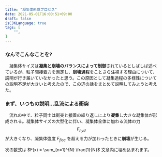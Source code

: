```yaml
---
title: "凝集体形成プロセス"
date: 2021-05-01T16:00:51+09:00
draft: false
isCJKLanguage: true
tags: [
    "",
]
---
```


### なんでこんなことを?
　凝集体サイズは**凝集と崩壊のバランスによって制御**されているとしばしば述べているが、粒子間接着力を測定し、**崩壊過程**をことさら注視する理由について、説明が行き届いていなかったと思う。この原因として凝集過程の多様性についての説明不足が大きいと考えたので、この辺の話をまとめて説明してみようと考えた。

### まず、いつもの説明...乱流による衝突
　流れの中で、粒子同士は衝突と接着の繰り返しにより**凝集**し大きな凝集体が形成される。凝集体サイズの大型化に伴い、凝集体全体に加わる流体の力 $$F_{hyd}$$ が大きくなり、凝集体強度 $F_{floc}$ を超える力が加わったときに**崩壊**が生じる。

次の数式は $F(x) = \sum_{n=1}^{N} \frac{1}{N}$ 文章内に埋め込まれます。
